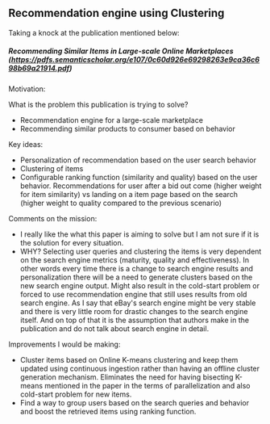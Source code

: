 ## Recommendation engine using Clustering


Taking a knock at the publication mentioned below:

##### Recommending Similar Items in Large-scale Online Marketplaces (https://pdfs.semanticscholar.org/e107/0c60d926e69298263e9ca36c698b69a21914.pdf)

Motivation:

What is the problem this publication is trying to solve?
* Recommendation engine for a large-scale marketplace
* Recommending similar products to consumer based on behavior

Key ideas:
* Personalization of recommendation based on the user search behavior
* Clustering of items
* Configurable ranking function (similarity and quality) based on the user behavior. Recommendations for user after a bid out come (higher weight for item similarity) vs landing on a item page based on the search (higher weight to quality compared to the previous scenario)

Comments on the mission:
* I really like the what this paper is aiming to solve but I am not sure if it is the solution for every situation.
* WHY? Selecting user queries and clustering the items is very dependent on the search engine metrics (maturity, quality and effectiveness). In other words every time there is a change to search engine results and personalization there will be a need to generate clusters based on the new search engine output. Might also result in the cold-start problem or forced to use recommendation engine that still uses results from old search engine. As I say that eBay's search engine might be very stable and there is very little room for drastic changes to the search engine itself. And on top of that it is the assumption that authors make in the publication and do not talk about search engine in detail.

Improvements I would be making:
* Cluster items based on Online K-means clustering and keep them updated using continuous ingestion rather than having an offline cluster generation mechanism. Eliminates the need for having bisecting K-means mentioned in the paper in the terms of parallelization and also cold-start problem for new items.
* Find a way to group users based on the search queries and behavior and boost the retrieved items using ranking function.
